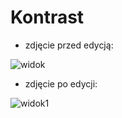 # Kontrast

* zdjęcie przed edycją:

![widok](https://user-images.githubusercontent.com/80594097/116009958-88d6b680-a61c-11eb-9a71-3ab2055e1c12.jpg)


* zdjęcie po edycji:

![widok1](https://user-images.githubusercontent.com/80594097/116009961-8b391080-a61c-11eb-80f1-ebf2a1ece936.jpg)
